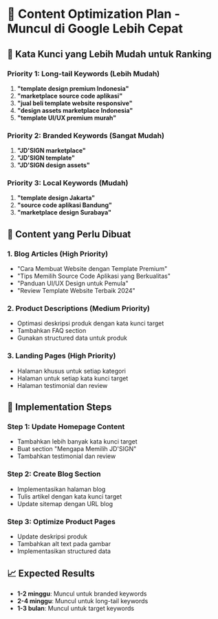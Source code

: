 # 📝 Content Optimization Plan - Muncul di Google Lebih Cepat

## 🎯 Kata Kunci yang Lebih Mudah untuk Ranking

### Priority 1: Long-tail Keywords (Lebih Mudah)
1. **"template design premium Indonesia"**
2. **"marketplace source code aplikasi"**
3. **"jual beli template website responsive"**
4. **"design assets marketplace Indonesia"**
5. **"template UI/UX premium murah"**

### Priority 2: Branded Keywords (Sangat Mudah)
1. **"JD'SIGN marketplace"**
2. **"JD'SIGN template"**
3. **"JD'SIGN design assets"**

### Priority 3: Local Keywords (Mudah)
1. **"template design Jakarta"**
2. **"source code aplikasi Bandung"**
3. **"marketplace design Surabaya"**

## 📝 Content yang Perlu Dibuat

### 1. Blog Articles (High Priority)
- "Cara Membuat Website dengan Template Premium"
- "Tips Memilih Source Code Aplikasi yang Berkualitas"
- "Panduan UI/UX Design untuk Pemula"
- "Review Template Website Terbaik 2024"

### 2. Product Descriptions (Medium Priority)
- Optimasi deskripsi produk dengan kata kunci target
- Tambahkan FAQ section
- Gunakan structured data untuk produk

### 3. Landing Pages (High Priority)
- Halaman khusus untuk setiap kategori
- Halaman untuk setiap kata kunci target
- Halaman testimonial dan review

## 🚀 Implementation Steps

### Step 1: Update Homepage Content
- Tambahkan lebih banyak kata kunci target
- Buat section "Mengapa Memilih JD'SIGN"
- Tambahkan testimonial dan review

### Step 2: Create Blog Section
- Implementasikan halaman blog
- Tulis artikel dengan kata kunci target
- Update sitemap dengan URL blog

### Step 3: Optimize Product Pages
- Update deskripsi produk
- Tambahkan alt text pada gambar
- Implementasikan structured data

## 📈 Expected Results
- **1-2 minggu**: Muncul untuk branded keywords
- **2-4 minggu**: Muncul untuk long-tail keywords
- **1-3 bulan**: Muncul untuk target keywords
